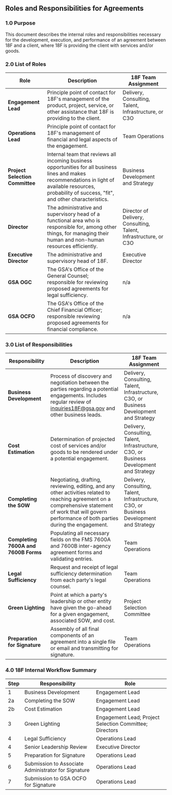 ## Roles and Responsibilities for Agreements

### 1.0 Purpose

This document describes the internal roles and responsibilities necessary for the development, execution, and performance of an agreement between 18F and a client, where 18F is providing the client with services and/or goods.

### 2.0 List of Roles

Role  | Description | 18F Team Assignment
----  | ----------- | -------------------
**Engagement Lead** | Principle point of contact for 18F's management of the product, project, service, or other assistance that 18F is providing to the client. | Delivery, Consulting, Talent, Infrastructure, or C3O 
**Operations Lead** | Principle point of contact for 18F's management of financial and legal aspects of the engagement. | Team Operations
**Project Selection Committee** | Internal team that reviews all incoming business opportunities for all business lines and makes recommendations in light of available resources, probability of success, "fit", and other characteristics. | Business Development and Strategy
**Director** | The administrative and supervisory head of a functional area who is responsible for, among other things, for managing their human and non-human resources efficiently. | Director of Delivery, Consulting, Talent, Infrastructure, or C3O
**Executive Director** | The administrative and supervisory head of 18F. | Executive Director 
**GSA OGC** | The GSA's Office of the General Counsel; responsible for reviewing proposed agreements for legal sufficiency. | n/a
**GSA OCFO** | The GSA's Office of the Chief Financial Officer; responsible reviewing proposed agreements for financial compliance. | n/a

### 3.0 List of Responsibilities

Responsibility  | Description | 18F Team Assignment
--------------  | ----------- | -------------------
**Business Development** | Process of discovery and negotiation between the parties regarding a potential engagements.  Includes regular review of inquiries18F@gsa.gov and other business leads. | Delivery, Consulting, Talent, Infrastructure, C3O, or Business Development and Strategy
**Cost Estimation** | Determination of projected cost of services and/or goods to be rendered under a potential engagement. | Delivery, Consulting, Talent, Infrastructure, C3O, or Business Development and Strategy
**Completing the SOW** | Negotiating, drafting, reviewing, editing, and any other activities related to reaching agreement on a comprehensive statement of work that will govern performance of both parties during the engagement. | Delivery, Consulting, Talent, Infrastructure, C3O, or Business Development and Strategy
**Completing 7600A and 7600B Forms** | Populating all necessary fields on the FMS 7600A and 7600B inter-agency agreement forms and validating entries. | Team Operations
**Legal Sufficiency** | Request and receipt of legal sufficiency determination from each party's legal counsel. | Team Operations
**Green Lighting** | Point at which a party's leadership or other entity have given the go-ahead for a given engagement, associated SOW, and cost. | Project Selection Committee
**Preparation for Signature** | Assembly of all final components of an agreement into a single file or email and transmitting for signature. | Team Operations

### 4.0 18F Internal Workflow Summary

Step | Responsibility | Role
---- | -------------- | ------
1 | Business Development | Engagement Lead
2a | Completing the SOW | Engagement Lead
2b | Cost Estimation | Engagement Lead
3 | Green Lighting | Engagement Lead; Project Selection Committee; Directors
4 | Legal Sufficiency | Operations Lead
4 | Senior Leadership Review | Executive Director
5 | Preparation for Signature | Operations Lead
6 | Submission to Associate Administrator for Signature | Operations Lead
7 | Submission to GSA OCFO for Signature | Operations Lead

